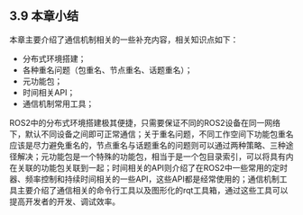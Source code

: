 ## 3.9 本章小结

本章主要介绍了通信机制相关的一些补充内容，相关知识点如下：

* 分布式环境搭建；
* 各种重名问题（包重名、节点重名、话题重名）；
* 元功能包；
* 时间相关API；
* 通信机制常用工具；

ROS2中的分布式环境搭建极其便捷，只需要保证不同的ROS2设备在同一网络下，默认不同设备之间即可正常通信；关于重名问题，不同工作空间下功能包重名应该是尽力避免重名的，节点重名与话题重名的问题则可以通过两种策略、三种途径解决；元功能包是一个特殊的功能包，相当于是一个包目录索引，可以将具有内在关联的功能包关联到一起；时间相关的API则介绍了在ROS2中一些常用的定时器、频率控制和持续时间相关的一些API，这些API都是经常使用的；通信机制工具主要介绍了通信相关的命令行工具以及图形化的rqt工具箱，通过这些工具可以提高开发者的开发、调试效率。

